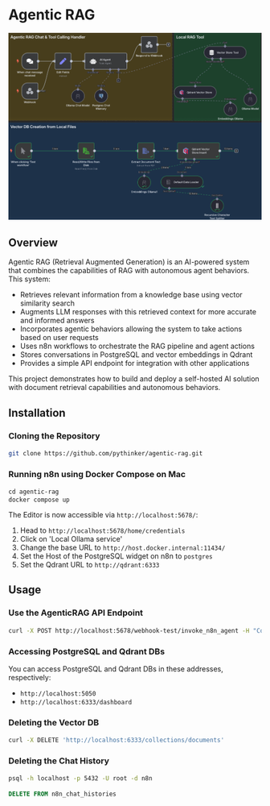 # Agentic RAG

![Agentic RAG Architecture](docs/agentic-rag.png)


## Overview
Agentic RAG (Retrieval Augmented Generation) is an AI-powered system that combines the capabilities of RAG with autonomous agent behaviors. This system:

- Retrieves relevant information from a knowledge base using vector similarity search
- Augments LLM responses with this retrieved context for more accurate and informed answers
- Incorporates agentic behaviors allowing the system to take actions based on user requests
- Uses n8n workflows to orchestrate the RAG pipeline and agent actions
- Stores conversations in PostgreSQL and vector embeddings in Qdrant
- Provides a simple API endpoint for integration with other applications

This project demonstrates how to build and deploy a self-hosted AI solution with document retrieval capabilities and autonomous behaviors.

## Installation

### Cloning the Repository

```bash
git clone https://github.com/pythinker/agentic-rag.git
```

### Running n8n using Docker Compose on Mac
```
cd agentic-rag
docker compose up
```

The Editor is now accessible via `http://localhost:5678/`:
1. Head to `http://localhost:5678/home/credentials`
2. Click on 'Local Ollama service'
3. Change the base URL to `http://host.docker.internal:11434/`
4. Set the Host of the PostgreSQL widget on n8n to `postgres`
5. Set the Qdrant URL to `http://qdrant:6333`


## Usage
### Use the AgenticRAG API Endpoint
```bash
curl -X POST http://localhost:5678/webhook-test/invoke_n8n_agent -H "Content-Type: application/json" -d '{"chatInput": "What are the ingredients of Apple Berry Crisp?", "sessionId": "c324038d8b2944a0855c2e40441038e3"}'
```

### Accessing PostgreSQL and Qdrant DBs
You can access PostgreSQL and Qdrant DBs in these addresses, respectively:
- `http://localhost:5050`
- `http://localhost:6333/dashboard`

### Deleting the Vector DB
```bash
curl -X DELETE 'http://localhost:6333/collections/documents'
```

### Deleting the Chat History
```bash
psql -h localhost -p 5432 -U root -d n8n
```
```sql
DELETE FROM n8n_chat_histories
```
